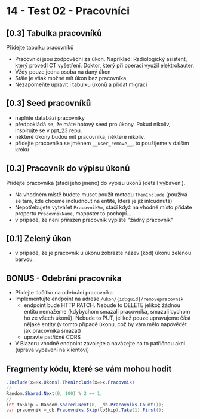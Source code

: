 # 14 - Test 02 - Pracovníci

## [0.3] Tabulka pracovníků

Přidejte tabulku pracovníků

- Pracovníci jsou zodpovědní za úkon. Například: Radiologický asistent, který provedl CT vyšetření. Doktor, který při operaci využil elektrokauter.
- Vždy pouze jedna osoba na daný úkon
- Stále je však možné mít úkon bez pracovníka
- Nezapomeňte upravit i tabulku úkonů a přidat migraci

## [0.3] Seed pracovníků

- naplňte databázi pracovníky
- předpokládá se, že máte hotový seed pro úkony. Pokud nikoliv, inspirujte se v ppt_23 repu.
- některé úkony budou mít pracovníka, některé nikoliv.
- přidejte pracovníka se jménem `__user_remove__`, to použijeme v dalším kroku

## [0.3] Pracovník do výpisu úkonů

Přidejte pracovníka (stačí jeho jméno) do výpisu úkonů (detail vybavení).

- Na vhodném místě budete muset použít metodu `ThenInclude` (používá se tam, kde chceme includnout na entitě, která je již inlcudnutá)
- Nepotřebujete vytvářet `PracovnikVm`, stačí když na vhodné místo přidáte propertu `PracovnikName`, mappster to pochopí...
- v případě, že není přiřazen pracovník vypiště "žádný pracovník"

## [0.1] Zelený úkon

- v případě, že je pracovník u úkonu zobrazte název (kód) úkonu zelenou barvou.

## BONUS - Odebrání pracovníka

- Přidejte tlačítko na odebrání pracovníka
- Implementujte endpoint na adrese `/ukon/{id:guid}/removepracovnik`
  - endpoint bude HTTP PATCH. Nebude to DELETE jelikož žádnou entitu nemažeme (kdybychom smazali pracovníka, smazali bychom ho ze všech úkonů). 
  Nebude to PUT, jelikož pouze upravujeme část nějaké entity (v tomto případě úkonu, což by vám mělo napovědět jak pracovníka smazat)
  - upravte patřičně CORS
- V Blazoru vhodně endpoint zavolejte a navázejte na to patřičnou akci (úprava vybavení na klientovi)


## Fragmenty kódu, které se vám mohou hodit

```csharp
.Include(x=>x.Ukons).ThenInclude(x=>x.Pracovnik)
//
Random.Shared.Next(0, 100) % 2 == 1;
//
int toSkip = Random.Shared.Next(0, _db.Pracovniks.Count());
var pracovnik =_db.Pracovniks.Skip(toSkip).Take(1).First();

```